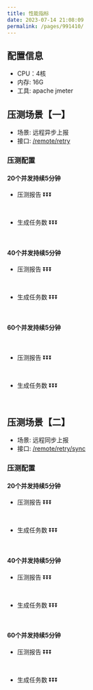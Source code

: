 ```yaml
---
title: 性能指标
date: 2023-07-14 21:08:09
permalink: /pages/991410/
---
```


## 配置信息
- CPU：4核
- 内存: 16G
- 工具: apache jmeter

## 压测场景【一】
- 场景: 远程异步上报
- 接口: [/remote/retry](http://preview.easyretry.com:8018/swagger-ui/index.html#/%E8%BF%9C%E7%A8%8B%E9%87%8D%E8%AF%95%E6%A1%88%E4%BE%8B%E3%80%90RetryType.ONLY_REMOTE%E3%80%91/remoteUsingGET)

### 压测配置
#### 20个并发持续5分钟
- 压测报告 ⏬⏬⏬
<br/><br/>
<img :src="$withBase('/img/loadtest20async.png')" class="no-zoom" style="zoom: 100%;">

- 生成任务数 ⏬⏬⏬
<br/><br/>
<img :src="$withBase('/img/consoletasktotal20.png')" class="no-zoom" style="zoom: 100%;">

#### 40个并发持续5分钟

- 压测报告 ⏬⏬⏬
<br/>
<img :src="$withBase('/img/loadtest40.png')" class="no-zoom" style="zoom: 100%;">

- 生成任务数 ⏬⏬⏬
<br/>
<img :src="$withBase('/img/consoletasktota40.png')" class="no-zoom" style="zoom: 100%;">

#### 60个并发持续5分钟
<br/>

- 压测报告 ⏬⏬⏬
<br/><br/>
<img :src="$withBase('/img/loadtest60.png')" class="no-zoom" style="zoom: 100%;">

- 生成任务数 ⏬⏬⏬
  <br/><br/>
<img :src="$withBase('/img/consoletasktotal60.png')" class="no-zoom" style="zoom: 100%;">

## 压测场景【二】
- 场景: 远程同步上报
- 接口: [/remote/retry/sync](http://preview.easyretry.com:8018/swagger-ui/index.html#/%E8%BF%9C%E7%A8%8B%E9%87%8D%E8%AF%95%E6%A1%88%E4%BE%8B%E3%80%90RetryType.ONLY_REMOTE%E3%80%91/remoteSyncUsingGET)

### 压测配置
#### 20个并发持续5分钟
- 压测报告 ⏬⏬⏬
<br/>
<img :src="$withBase('/img/loadtest20sync.png')" class="no-zoom" style="zoom: 100%;">

- 生成任务数 ⏬⏬⏬
<br/>
<img :src="$withBase('/img/consoletasktotal20sync.png')" class="no-zoom" style="zoom: 100%;">

#### 40个并发持续5分钟

- 压测报告 ⏬⏬⏬
<br/>
<img :src="$withBase('/img/loadtest40sync.png')" class="no-zoom" style="zoom: 100%;">

- 生成任务数 ⏬⏬⏬
<br/>
<img :src="$withBase('/img/consoletasktota40sync.png')" class="no-zoom" style="zoom: 100%;">

#### 60个并发持续5分钟
- 压测报告 ⏬⏬⏬
<br/>
<img :src="$withBase('/img/loadtest60.png')" class="no-zoom" style="zoom: 100%;">

- 生成任务数 ⏬⏬⏬
<br/>
<img :src="$withBase('/img/consoletasktotal60sync.png')" class="no-zoom" style="zoom: 100%;">
